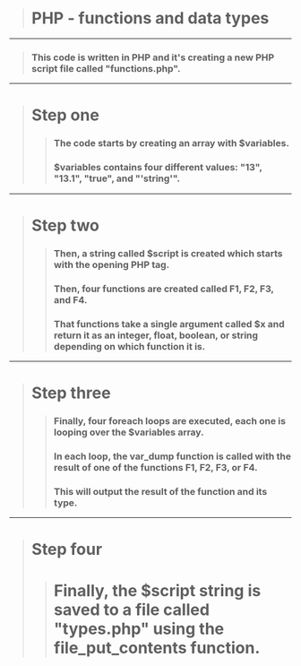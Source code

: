 > # PHP - functions and data types
***

> ### This code is written in PHP and it's creating a new PHP script file called "functions.php".
***

> # Step one
>> ### The code starts by creating an array with $variables.
>> ### $variables contains four different values: "13", "13.1", "true", and "'string'".
***

> # Step two
>> ### Then, a string called $script is created which starts with the opening PHP tag. 
>> ### Then, four functions are created called F1, F2, F3, and F4. 
>> ### That functions take a single argument called $x and return it as an integer, float, boolean, or string depending on which function it is.
***

> # Step three
>> ### Finally, four foreach loops are executed, each one is looping over the $variables array. 
>> ### In each loop, the var_dump function is called with the result of one of the functions F1, F2, F3, or F4. 
>> ### This will output the result of the function and its type.
***

> # Step four
>> # Finally, the $script string is saved to a file called "types.php" using the file_put_contents function.
